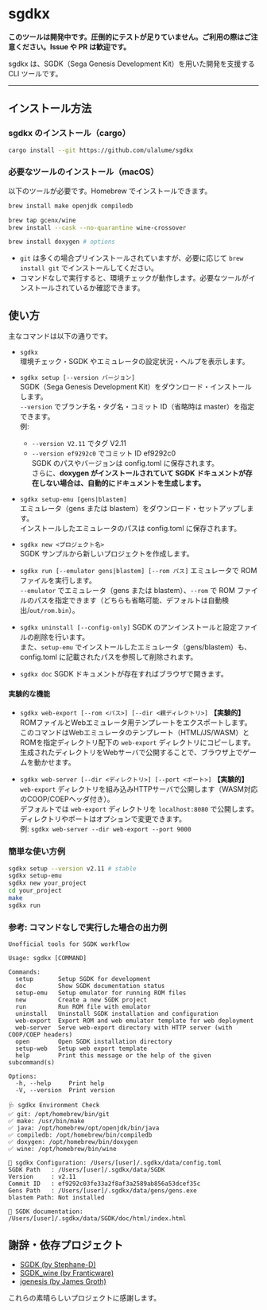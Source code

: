 # sgdkx

**このツールは開発中です。圧倒的にテストが足りていません。ご利用の際はご注意ください。Issue や PR は歓迎です。**

sgdkx は、SGDK（Sega Genesis Development Kit）を用いた開発を支援する CLI ツールです。

---

## インストール方法

### sgdkx のインストール（cargo）

```sh
cargo install --git https://github.com/ulalume/sgdkx
```

### 必要なツールのインストール（macOS）

以下のツールが必要です。Homebrew でインストールできます。

```sh
brew install make openjdk compiledb

brew tap gcenx/wine
brew install --cask --no-quarantine wine-crossover

brew install doxygen # options
```

- `git` は多くの場合プリインストールされていますが、必要に応じて `brew install git` でインストールしてください。
- コマンドなしで実行すると、環境チェックが動作します。必要なツールがインストールされているか確認できます。

## 使い方

主なコマンドは以下の通りです。

- `sgdkx`<br>
  環境チェック・SGDK やエミュレータの設定状況・ヘルプを表示します。

- `sgdkx setup [--version バージョン]`<br>
  SGDK（Sega Genesis Development Kit）をダウンロード・インストールします。<br>
  `--version` でブランチ名・タグ名・コミット ID（省略時は master）を指定できます。<br>
  例:
  - `--version V2.11` でタグ V2.11
  - `--version ef9292c0` でコミット ID ef9292c0<br>
    SGDK のパスやバージョンは config.toml に保存されます。<br>
    さらに、**doxygen がインストールされていて SGDK ドキュメントが存在しない場合は、自動的にドキュメントを生成します。**

- `sgdkx setup-emu [gens|blastem]`<br>
  エミュレータ（gens または blastem）をダウンロード・セットアップします。<br>
  インストールしたエミュレータのパスは config.toml に保存されます。

- `sgdkx new <プロジェクト名>`<br>
  SGDK サンプルから新しいプロジェクトを作成します。<br>

- `sgdkx run [--emulator gens|blastem] [--rom パス]`
  エミュレータで ROM ファイルを実行します。<br>
  `--emulator` でエミュレータ（gens または blastem）、`--rom` で ROM ファイルのパスを指定できます（どちらも省略可能、デフォルトは自動検出/`out/rom.bin`）。

- `sgdkx uninstall [--config-only]`
  SGDK のアンインストールと設定ファイルの削除を行います。<br>
  また、`setup-emu` でインストールしたエミュレータ（gens/blastem）も、config.toml に記載されたパスを参照して削除されます。

- `sgdkx doc`
  SGDK ドキュメントが存在すればブラウザで開きます。

#### 実験的な機能

- `sgdkx web-export [--rom <パス>] [--dir <親ディレクトリ>]`
  **【実験的】** ROMファイルとWebエミュレータ用テンプレートをエクスポートします。<br>
  このコマンドはWebエミュレータのテンプレート（HTML/JS/WASM）とROMを指定ディレクトリ配下の `web-export` ディレクトリにコピーします。<br>
  生成されたディレクトリをWebサーバで公開することで、ブラウザ上でゲームを動かせます。

- `sgdkx web-server [--dir <ディレクトリ>] [--port <ポート>]`
  **【実験的】** `web-export` ディレクトリを組み込みHTTPサーバで公開します（WASM対応のCOOP/COEPヘッダ付き）。<br>
  デフォルトでは `web-export` ディレクトリを `localhost:8080` で公開します。<br>
  ディレクトリやポートはオプションで変更できます。<br>
  例: `sgdkx web-server --dir web-export --port 9000`

### 簡単な使い方例

```sh
sgdkx setup --version v2.11 # stable
sgdkx setup-emu
sgdkx new your_project
cd your_project
make
sgdkx run
```

### 参考: コマンドなしで実行した場合の出力例

```
Unofficial tools for SGDK workflow

Usage: sgdkx [COMMAND]

Commands:
  setup       Setup SGDK for development
  doc         Show SGDK documentation status
  setup-emu   Setup emulator for running ROM files
  new         Create a new SGDK project
  run         Run ROM file with emulator
  uninstall   Uninstall SGDK installation and configuration
  web-export  Export ROM and web emulator template for web deployment
  web-server  Serve web-export directory with HTTP server (with COOP/COEP headers)
  open        Open SGDK installation directory
  setup-web   Setup web export template
  help        Print this message or the help of the given subcommand(s)

Options:
  -h, --help     Print help
  -V, --version  Print version

🩺 sgdkx Environment Check
✅ git: /opt/homebrew/bin/git
✅ make: /usr/bin/make
✅ java: /opt/homebrew/opt/openjdk/bin/java
✅ compiledb: /opt/homebrew/bin/compiledb
✅ doxygen: /opt/homebrew/bin/doxygen
✅ wine: /opt/homebrew/bin/wine

📝 sgdkx Configuration: /Users/[user]/.sgdkx/data/config.toml
SGDK Path   : /Users/[user]/.sgdkx/data/SGDK
Version     : v2.11
Commit ID   : ef9292c03fe33a2f8af3a2589ab856a53dcef35c
Gens Path   : /Users/[user]/.sgdkx/data/gens/gens.exe
blastem Path: Not installed

📄 SGDK documentation: /Users/[user]/.sgdkx/data/SGDK/doc/html/index.html
```

## 謝辞・依存プロジェクト

- [SGDK (by Stephane-D)](https://github.com/Stephane-D/SGDK)
- [SGDK_wine (by Franticware)](https://github.com/Franticware/SGDK_wine)
- [jgenesis (by James Groth)](https://github.com/jsgroth/jgenesis)

これらの素晴らしいプロジェクトに感謝します。
